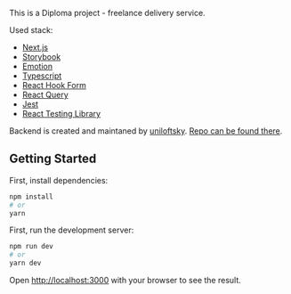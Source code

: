 This is a Diploma project - freelance delivery service.

Used stack:
- [Next.js](https://nextjs.org/) 
- [Storybook](https://storybook.js.org/)
- [Emotion](https://emotion.sh/docs/introduction)
- [Typescript](https://www.typescriptlang.org/)
- [React Hook Form](https://react-hook-form.com/)
- [React Query](https://react-query.tanstack.com/)
- [Jest](https://jestjs.io/)
- [React Testing Library](https://testing-library.com/docs/react-testing-library/intro/)

Backend is created and maintaned by [uniloftsky](https://github.com/uniloftsky). [Repo can be found there](https://github.com/uniloftsky/spring5-freelance-delivery-service).


## Getting Started

First, install dependencies:
```bash
npm install
# or
yarn
```

First, run the development server:

```bash
npm run dev
# or
yarn dev
```

Open [http://localhost:3000](http://localhost:3000) with your browser to see the result.
